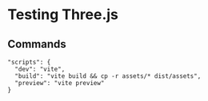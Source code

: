 # Testing Three.js

## Commands

```
"scripts": {
  "dev": "vite",
  "build": "vite build && cp -r assets/* dist/assets",
  "preview": "vite preview"
}
```
